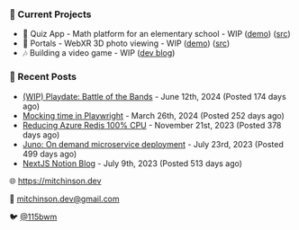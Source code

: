 ### 📌 Current Projects
- 📝 Quiz App - Math platform for an elementary school - WIP ([demo](https://quiz-staging.mitchinson.dev/)) ([src](https://github.com/bmitchinson/budget-entry))
- 📸 Portals - WebXR 3D photo viewing - WIP ([demo](https://portals.mitchinson.dev/)) ([src](https://github.com/bmitchinson/vr-jpg-viewer-webxr))
- 🎶 Building a video game - WIP ([dev blog](https://blog.mitchinson.dev/playdate-dev-one))

### 📝 Recent Posts

- [(WIP) Playdate: Battle of the Bands](https://blog.mitchinson.dev/playdate-dev-one) - June 12th, 2024 (Posted 174 days ago)
- [Mocking time in Playwright](https://blog.mitchinson.dev/playwright-mock-time) - March 26th, 2024 (Posted 252 days ago)
- [Reducing Azure Redis 100% CPU](https://blog.mitchinson.dev/redis-cpu) - November 21st, 2023 (Posted 378 days ago)
- [Juno: On demand microservice deployment](https://blog.mitchinson.dev/juno) - July 23rd, 2023 (Posted 499 days ago)
- [NextJS Notion Blog](https://blog.mitchinson.dev/blog-2023) - July 9th, 2023 (Posted 513 days ago)

🌐 https://mitchinson.dev

💌 mitchinson.dev@gmail.com

🐦 [@115bwm](https://twitter.com/115bwm)